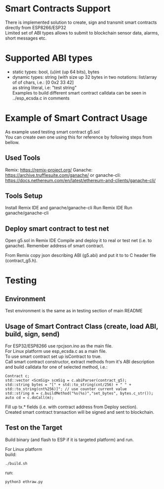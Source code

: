 # Smart Contracts Support
There is implemented solution to create, sign and transmit smart contracts directly from ESP8266/ESP32\
Limited set of ABI types allows to submit to blockchain sensor data, alarms, short messages etc.

# Supported ABI types
- static types: bool, (u)int<M> (up 64 bits), bytes<M>
- dynamic types: string (with size up 32 bytes in two notations:
 list/array of of chars, i.e.: [0 0x2 33 42]\
 as string literal, i.e: "test string"\
 Examples to build different smart contract calldata can be seen in ../esp_ecsda.c in comments

# Example of Smart Contract Usage
As example used testing smart contract g5.sol\
You can create own one using this for reference by following steps from bellow.

## Used Tools
Remix: https://remix-project.org/
Ganache: https://archive.trufflesuite.com/ganache/ or ganache-cli: https://docs.nethereum.com/en/latest/ethereum-and-clients/ganache-cli/

## Tools Setup
Install Remix IDE and ganache/ganache-cli
Run Remix IDE 
Run ganache/ganache-cli

## Deploy smart contract to test net
Open g5.sol in Remix IDE
Compile and deploy it to real or test net (i.e. to ganache). Remember address of smart contract.

From Remix copy json describing ABI (g5.abi) and put it to to C header file (contract_g5.h).

# Testing
## Environment 
Test environment is the same as in testing section of main README

## Usage of  Smart Contract Class (create, load ABI, build, sign, send)
For ESP32/ESP8266 use rpcjson.ino as the main file.\
For Linux platform use esp_ecsda.c as a main file.\
To use smart contract set up isContract to true.\
Call smart contract constructor, extract methods from it's ABI description and build calldata for one of selected method, i.e.:
```
Contract c;
std::vector <ScmSig> scmSig = c.abiParser(contract_g5);
std::string bytes = "[" + std::to_string(cnt/256) + " " + std::to_string(cnt%256)]"; // use counter current value
std::string m = c.buildMethod("%s(%s)","set_bytes", bytes.c_str());
auto cd = c.doCall(m);
```
Fill up tx.* fields (i.e. with contract address from Deploy section).\
Created smart contract transaction will be signed and sent to blockchain.

## Test on the Target
Build binary (and flash to ESP if it is targeted platform) and run.

For Linux platform\
build:
```
./build.sh
```
run:
```
python3 ethraw.py
```
